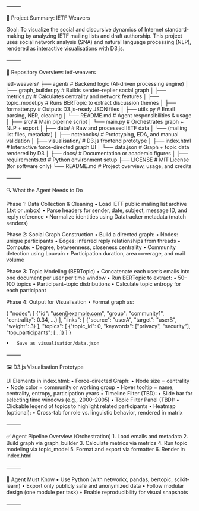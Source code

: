 ⸻

🧠 Project Summary: IETF Weavers

Goal:
To visualize the social and discursive dynamics of Internet standard-making by analyzing IETF mailing lists and draft authorship. This project uses social network analysis (SNA) and natural language processing (NLP), rendered as interactive visualisations with D3.js.

⸻

📁 Repository Overview: ietf-weavers

ietf-weavers/
├── agent/                      # Backend logic (AI-driven processing engine)
│   ├── graph_builder.py        # Builds sender–replier social graph
│   ├── metrics.py              # Calculates centrality and network features
│   ├── topic_model.py          # Runs BERTopic to extract discussion themes
│   ├── formatter.py            # Outputs D3.js-ready JSON files
│   ├── utils.py                # Email parsing, NER, cleaning
│   └── README.md               # Agent responsibilities & usage
│
├── src/                        # Main pipeline script
│   └── main.py                 # Orchestrates graph + NLP + export
│
├── data/                       # Raw and processed IETF data
│   └── (mailing list files, metadata)
│
├── notebooks/                  # Prototyping, EDA, and manual validation
│
├── visualisation/              # D3.js frontend prototype
│   ├── index.html              # Interactive force-directed graph UI
│   └── data.json               # Graph + topic data rendered by D3
│
├── docs/                       # Documentation or academic figures
│
├── requirements.txt            # Python environment setup
├── LICENSE                     # MIT License (for software only)
└── README.md                   # Project overview, usage, and credits


⸻

🔍 What the Agent Needs to Do

Phase 1: Data Collection & Cleaning
	•	Load IETF public mailing list archive (.txt or .mbox)
	•	Parse headers for sender, date, subject, message ID, and reply reference
	•	Normalize identities using Datatracker metadata (match senders)

Phase 2: Social Graph Construction
	•	Build a directed graph:
	•	Nodes: unique participants
	•	Edges: inferred reply relationships from threads
	•	Compute:
	•	Degree, betweenness, closeness centrality
	•	Community detection using Louvain
	•	Participation duration, area coverage, and mail volume

Phase 3: Topic Modeling (BERTopic)
	•	Concatenate each user’s emails into one document per user per time window
	•	Run BERTopic to extract:
	•	50–100 topics
	•	Participant–topic distributions
	•	Calculate topic entropy for each participant

Phase 4: Output for Visualisation
	•	Format graph as:

{
  "nodes": [
    {"id": "user@example.com", "group": "community1", "centrality": 0.34, ...}
  ],
  "links": [
    {"source": "userA", "target": "userB", "weight": 3}
  ],
  "topics": [
    {"topic_id": 0, "keywords": ["privacy", "security"], "top_participants": [...]}
  ]
}


	•	Save as visualisation/data.json

⸻

🖼️ D3.js Visualisation Prototype

UI Elements in index.html:
	•	Force-directed Graph:
	•	Node size = centrality
	•	Node color = community or working group
	•	Hover tooltip = name, centrality, entropy, participation years
	•	Timeline Filter (TBD):
	•	Slide bar for selecting time windows (e.g., 2000–2005)
	•	Topic Filter Panel (TBD):
	•	Clickable legend of topics to highlight related participants
	•	Heatmap (optional):
	•	Cross-tab for role vs. linguistic behavior, rendered in matrix

⸻

✅ Agent Pipeline Overview (Orchestration)
	1.	Load emails and metadata
	2.	Build graph via graph_builder
	3.	Calculate metrics via metrics
	4.	Run topic modeling via topic_model
	5.	Format and export via formatter
	6.	Render in index.html

⸻

🧠 Agent Must Know
	•	Use Python (with networkx, pandas, bertopic, scikit-learn)
	•	Export only publicly safe and anonymized data
	•	Follow modular design (one module per task)
	•	Enable reproducibility for visual snapshots

⸻
